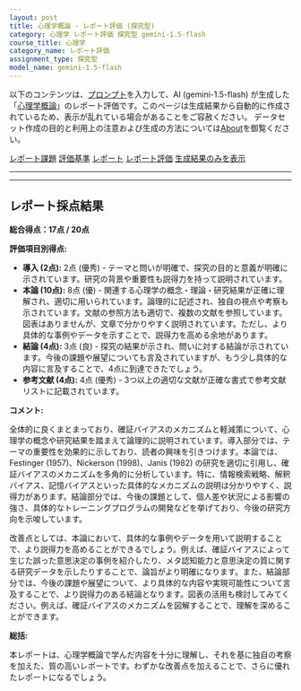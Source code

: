 ```yaml
---
layout: post
title: 心理学概論 - レポート評価 (探究型)
category: 心理学 レポート評価 探究型 gemini-1.5-flash
course_title: 心理学
category_name: レポート評価
assignment_type: 探究型
model_name: gemini-1.5-flash
---
```


以下のコンテンツは、[プロンプト](https://github.com/takedatoshiyuki/synthetic_assignments/tree/main/generated/心理学/gemini-1.5-flash/prompt_レポート評価-探究型.md)を入力して、AI (gemini-1.5-flash) が生成した「[心理学概論](/contents/心理学/)」のレポート評価です。このページは生成結果から自動的に作成されているため、表示が乱れている場合があることをご容赦ください。
データセット作成の目的と利用上の注意および生成の方法については[About](/About)を御覧ください。

[レポート課題](../レポート課題-探究型)
[評価基準](../評価基準-探究型)
[レポート](../レポート-探究型)
[レポート評価](../レポート評価-探究型)
[生成結果のみを表示](https://github.com/takedatoshiyuki/synthetic_assignments/tree/main/generated/心理学/gemini-1.5-flash/レポート評価-探究型.md)
  

***
***
  
## レポート採点結果

**総合得点：17点 / 20点**

**評価項目別得点:**

* **導入 (2点):** 2点 (優秀) - テーマと問いが明確で、探究の目的と意義が明確に示されています。研究の背景や重要性も説得力を持って説明されています。
* **本論 (10点):** 8点 (優) - 関連する心理学の概念・理論・研究結果が正確に理解され、適切に用いられています。論理的に記述され、独自の視点や考察も示されています。文献の参照方法も適切で、複数の文献を参照しています。図表はありませんが、文章で分かりやすく説明されています。ただし、より具体的な事例やデータを示すことで、説得力を高める余地があります。
* **結論 (4点):** 3点 (良) - 探究の結果が示され、問いに対する結論が示されています。今後の課題や展望についても言及されていますが、もう少し具体的な内容に言及することで、4点に到達できたでしょう。
* **参考文献 (4点):** 4点 (優秀) - 3つ以上の適切な文献が正確な書式で参考文献リストに記載されています。


**コメント:**

全体的に良くまとまっており、確証バイアスのメカニズムと軽減策について、心理学の概念や研究結果を踏まえて論理的に説明されています。導入部分では、テーマの重要性を効果的に示しており、読者の興味を引きつけます。本論では、Festinger (1957)、Nickerson (1998)、Janis (1982) の研究を適切に引用し、確証バイアスのメカニズムを多角的に分析しています。特に、情報検索戦略、解釈バイアス、記憶バイアスといった具体的なメカニズムの説明は分かりやすく、説得力があります。結論部分では、今後の課題として、個人差や状況による影響の強さ、具体的なトレーニングプログラムの開発などを挙げており、今後の研究方向を示唆しています。

改善点としては、本論において、具体的な事例やデータを用いて説明することで、より説得力を高めることができるでしょう。例えば、確証バイアスによって生じた誤った意思決定の事例を紹介したり、メタ認知能力と意思決定の質に関する研究データを示したりすることで、論旨がより明確になります。また、結論部分では、今後の課題や展望について、より具体的な内容や実現可能性について言及することで、より説得力のある結論となります。図表の活用も検討してみてください。例えば、確証バイアスのメカニズムを図解することで、理解を深めることができます。


**総括:**

本レポートは、心理学概論で学んだ内容を十分に理解し、それを基に独自の考察を加えた、質の高いレポートです。わずかな改善点を加えることで、さらに優れたレポートになるでしょう。
